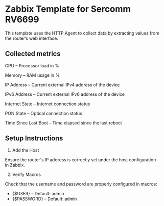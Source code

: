 # Zabbix Template for Sercomm RV6699
This template uses the HTTP Agent to collect data by extracting values from the router’s web interface.

## Collected metrics
CPU – Processor load in %

Memory – RAM usage in %

IP Address – Current external IPv4 address of the device

IPv6 Address – Current external IPv6 address of the device

Internet State – Internet connection status

PON State – Optical connection status

Time Since Last Boot – Time elapsed since the last reboot


## Setup Instructions
1. Add the Host

  Ensure the router's IP address is correctly set under the host configuration in Zabbix.

2. Verify Macros

  Check that the username and password are properly configured in macros:
-  {$USER} – Default: admin
-  {$PASSWORD} – Default: admin
